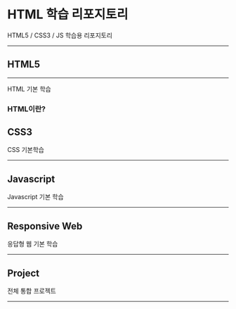 # HTML 학습 리포지토리
HTML5 / CSS3 / JS 학습용 리포지토리


-----------------

## HTML5
----------------
HTML 기본 학습

### HTML이란?

## CSS3
CSS 기본학습


-------------
## Javascript
Javascript 기본 학습

----------------
## Responsive Web
응답형 웹 기본 학습

---------------------
## Project
전체 통합 프로젝트

------------------------

